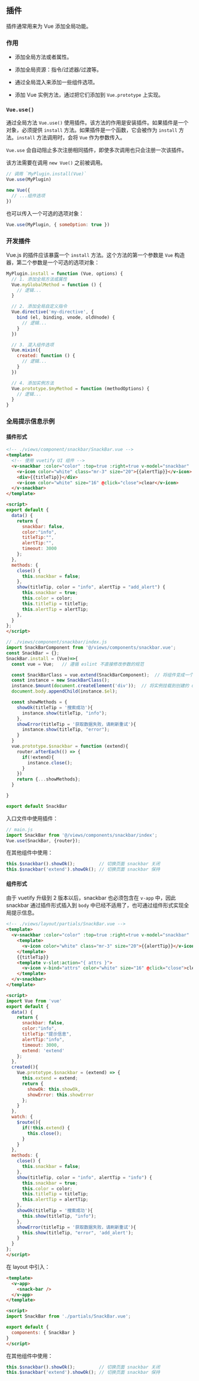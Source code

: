 ## 插件

插件通常用来为 Vue 添加全局功能。

### 作用

- 添加全局方法或者属性。

- 添加全局资源：指令/过滤器/过渡等。

- 通过全局混入来添加一些组件选项。

- 添加 Vue 实例方法，通过把它们添加到 `Vue.prototype` 上实现。

### `Vue.use()`

通过全局方法 `Vue.use()` 使用插件。该方法的作用是安装插件。如果插件是一个对象，必须提供 `install` 方法。如果插件是一个函数，它会被作为 `install` 方法。`install` 方法调用时，会将 `Vue` 作为参数传入。

`Vue.use` 会自动阻止多次注册相同插件，即使多次调用也只会注册一次该插件。

该方法需要在调用 `new Vue()` 之前被调用。

```js
// 调用 `MyPlugin.install(Vue)`
Vue.use(MyPlugin)

new Vue({
  // ...组件选项
})
```

也可以传入一个可选的选项对象：

```js
Vue.use(MyPlugin, { someOption: true })
```

### 开发插件

Vue.js 的插件应该暴露一个 `install` 方法。这个方法的第一个参数是 `Vue` 构造器，第二个参数是一个可选的选项对象：

```js
MyPlugin.install = function (Vue, options) {
  // 1. 添加全局方法或属性
  Vue.myGlobalMethod = function () {
    // 逻辑...
  }

  // 2. 添加全局自定义指令
  Vue.directive('my-directive', {
    bind (el, binding, vnode, oldVnode) {
      // 逻辑...
    }
  })

  // 3. 混入组件选项
  Vue.mixin({
    created: function () {
      // 逻辑...
    }
  })

  // 4. 添加实例方法
  Vue.prototype.$myMethod = function (methodOptions) {
    // 逻辑...
  }
}
```

### 全局提示信息示例

#### 插件形式

```html
<!-- ./views/component/snackbar/SnackBar.vue -->
<template>
  <!-- 使用 vuetify UI 组件 -->
  <v-snackbar :color="color" :top=true :right=true v-model="snackbar" :timeout="timeout">
    <v-icon color="white" class="mr-3" size="20">{{alertTip}}</v-icon>
    <div>{{titleTip}}</div>
    <v-icon color="white" size="16" @click="close">clear</v-icon>
  </v-snackbar>
</template>

<script>
export default {
  data() {
    return {
      snackbar: false,
      color:"info",
      titleTip:"",
      alertTip:"",
      timeout: 3000
    };
  },
  methods: {
    close() {
      this.snackbar = false;
    },
    show(titleTip, color = "info", alertTip = "add_alert") {
      this.snackbar = true;
      this.color = color;
      this.titleTip = titleTip;
      this.alertTip = alertTip;
    },
  }
};
</script>
```

```js
// ./views/component/snackbar/index.js
import SnackBarComponent from '@/views/components/snackbar.vue';
const SnackBar = {};
SnackBar.install = (Vue)=>{
  const vue = Vue;   // 遵循 eslint 不直接修改参数的规范

  const SnackBarClass = vue.extend(SnackBarComponent);  // 将组件变成一个类
  const instance = new SnackBarClass();
  instance.$mount(document.createElement('div'));  // 将实例挂载到创建的 div 上
  document.body.appendChild(instance.$el);  

  const showMethods = {
    showOk(titleTip = '搜索成功'){
      instance.show(titleTip, "info");
    },
    showError(titleTip = '获取数据失败，请刷新重试'){
      instance.show(titleTip, "error");
    }
  }
  vue.prototype.$snackbar = function (extend){
    router.afterEach(() => {
      if(!extend){
        instance.close();
      }
    })
    return {...showMethods};
  }

}

export default SnackBar
```

入口文件中使用插件：

```js
// main.js
import SnackBar from '@/views/components/snackbar/index';
Vue.use(SnackBar, {router});
```

在其他组件中使用：

```js
this.$snackbar().showOk();         // 切换页面 snackbar 关闭
this.$snackbar('extend').showOk(); // 切换页面 snackbar 保持
```

#### 组件形式

由于 vuetify 升级到 2 版本以后，snackbar 也必须包含在 `v-app` 中，因此 snackbar 通过插件形式插入到 `body` 中已经不适用了，也可通过组件形式实现全局提示信息。

```html
<!-- ./views/layout/partials/SnackBar.vue -->
<template>
  <v-snackbar :color="color" :top=true :right=true v-model="snackbar" :timeout="timeout">
    <template>
      <v-icon color="white" class="mr-3" size="20">{{alertTip}}</v-icon>
    </template>
    {{titleTip}}
    <template v-slot:action="{ attrs }">
      <v-icon v-bind="attrs" color="white" size="16" @click="close">clear</v-icon>
    </template>
  </v-snackbar>
</template>

<script>
import Vue from 'vue'
export default {
  data() {
    return {
      snackbar: false,
      color:"info",
      titleTip:"提示信息",
      alertTip:"info",
      timeout: 3000,
      extend: 'extend'
    };
  },
  created(){
    Vue.prototype.$snackbar = (extend) => {
      this.extend = extend;
      return {
        showOk: this.showOk,
        showError: this.showError
      };
    }
  },
  watch: {
    $route(){
      if(!this.extend) {
        this.close();
      }
    }
  },
  methods: {
    close() {
      this.snackbar = false;
    },
    show(titleTip, color = "info", alertTip = "info") {
      this.snackbar = true;
      this.color = color;
      this.titleTip = titleTip;
      this.alertTip = alertTip;
    },
    showOk(titleTip = '搜索成功'){
      this.show(titleTip, "info");
    },
    showError(titleTip = '获取数据失败，请刷新重试'){
      this.show(titleTip, "error", 'add_alert');
    }
  }
};
</script>
```

在 layout 中引入：

```html
<template>
  <v-app>
    <snack-bar />
  </v-app>
</template>

<script>
import SnackBar from './partials/SnackBar.vue';

export default {
  components: { SnackBar }
}
</script>
```

在其他组件中使用：

```js
this.$snackbar().showOk();         // 切换页面 snackbar 关闭
this.$snackbar('extend').showOk(); // 切换页面 snackbar 保持
```